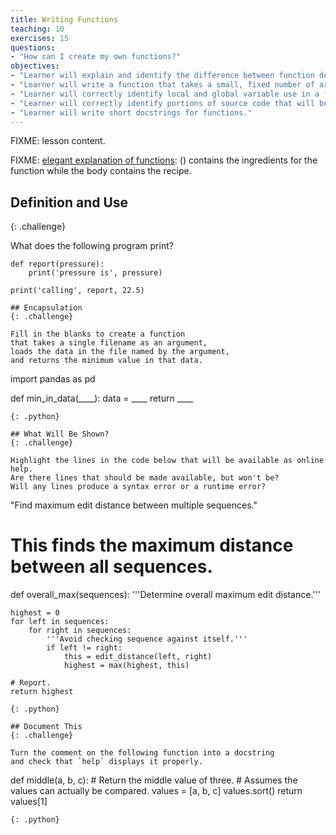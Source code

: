 ```yaml
---
title: Writing Functions
teaching: 10
exercises: 15
questions:
- "How can I create my own functions?"
objectives:
- "Learner will explain and identify the difference between function definition and function call."
- "Learner will write a function that takes a small, fixed number of arguments and producing a single result."
- "Learner will correctly identify local and global variable use in a function."
- "Learner will correctly identify portions of source code that will be displayed as online help, and in particular distinguish docstrings from comments."
- "Learner will write short docstrings for functions."
---
```

FIXME: lesson content.

FIXME: [elegant explanation of functions](https://twitter.com/minisciencegirl/status/693486088963272705):
() contains the ingredients for the function while the body contains the recipe.

## Definition and Use
{: .challenge}

What does the following program print?

~~~
def report(pressure):
    print('pressure is', pressure)

print('calling', report, 22.5)

## Encapsulation
{: .challenge}

Fill in the blanks to create a function
that takes a single filename as an argument,
loads the data in the file named by the argument,
and returns the minimum value in that data.

~~~
import pandas as pd

def min_in_data(____):
    data = ____
    return ____
~~~
{: .python}

## What Will Be Shown?
{: .challenge}

Highlight the lines in the code below that will be available as online help.
Are there lines that should be made available, but won't be?
Will any lines produce a syntax error or a runtime error?

~~~
"Find maximum edit distance between multiple sequences."
# This finds the maximum distance between all sequences.

def overall_max(sequences):
    '''Determine overall maximum edit distance.'''

    highest = 0
    for left in sequences:
        for right in sequences:
            '''Avoid checking sequence against itself.'''
            if left != right:
                this = edit_distance(left, right)
                highest = max(highest, this)

    # Report.
    return highest
~~~
{: .python}

## Document This
{: .challenge}

Turn the comment on the following function into a docstring
and check that `help` displays it properly.

~~~
def middle(a, b, c):
    # Return the middle value of three.
    # Assumes the values can actually be compared.
    values = [a, b, c]
    values.sort()
    return values[1]
~~~
{: .python}
